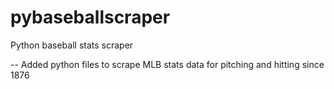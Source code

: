 # pybaseballscraper
Python baseball stats scraper

-- Added python files to scrape MLB stats data for pitching and hitting since 1876

